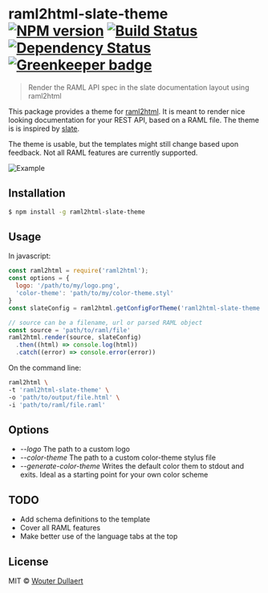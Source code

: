 # raml2html-slate-theme [![NPM version][npm-image]][npm-url] [![Build Status][travis-image]][travis-url] [![Dependency Status][daviddm-image]][daviddm-url] [![Greenkeeper badge][greenkeeper-image]][greenkeeper-url]

> Render the RAML API spec in the slate documentation layout using raml2html

This package provides a theme for [raml2html](https://github.com/raml2html/raml2html). It is meant to render nice looking documentation for your REST API, based on a RAML file.
The theme is is inspired by [slate](https://github.com/lord/slate).

The theme is usable, but the templates might still change based upon feedback. Not all RAML features are currently supported.

![Example](https://raw.github.com/wdullaer/raml2slate/gh-pages/example-image.png)

## Installation

```sh
$ npm install -g raml2html-slate-theme
```

## Usage
In javascript:
```js
const raml2html = require('raml2html');
const options = {
  logo: '/path/to/my/logo.png',
  'color-theme': 'path/to/my/color-theme.styl'
}
const slateConfig = raml2html.getConfigForTheme('raml2html-slate-theme', options);

// source can be a filename, url or parsed RAML object
const source = 'path/to/raml/file'
raml2html.render(source, slateConfig)
  .then((html) => console.log(html))
  .catch((error) => console.error(error))
```

On the command line:
```bash
raml2html \
-t 'raml2html-slate-theme' \
-o 'path/to/output/file.html' \
-i 'path/to/raml/file.raml'
```

## Options

* *--logo* The path to a custom logo
* *--color-theme* The path to a custom color-theme stylus file
* *--generate-color-theme* Writes the default color them to stdout and exits. Ideal as a starting point for your own color scheme

## TODO
* Add schema definitions to the template
* Cover all RAML features
* Make better use of the language tabs at the top

## License

MIT © [Wouter Dullaert](https://wdullaer.com)


[npm-image]: https://badge.fury.io/js/raml2slate.svg
[npm-url]: https://npmjs.org/package/raml2slate
[travis-image]: https://travis-ci.org/wdullaer/raml2slate.svg?branch=master
[travis-url]: https://travis-ci.org/wdullaer/raml2slate
[daviddm-image]: https://david-dm.org/wdullaer/raml2slate.svg?theme=shields.io
[daviddm-url]: https://david-dm.org/wdullaer/raml2slate
[greenkeeper-image]: https://badges.greenkeeper.io/wdullaer/raml2slate.svg
[greenkeeper-url]: https://greenkeeper.io/
